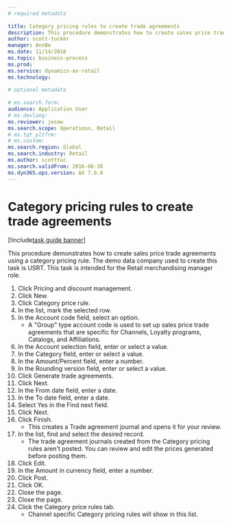```yaml
--- 
# required metadata 
 
title: Category pricing rules to create trade agreements
description: This procedure demonstrates how to create sales price trade agreements using a category pricing rule. 
author: scott-tucker
manager: AnnBe 
ms.date: 11/14/2016
ms.topic: business-process 
ms.prod:  
ms.service: dynamics-ax-retail 
ms.technology:  
 
# optional metadata 
 
# ms.search.form:   
audience: Application User 
# ms.devlang:  
ms.reviewer: josaw
ms.search.scope: Operations, Retail 
# ms.tgt_pltfrm:  
# ms.custom:  
ms.search.region: Global
ms.search.industry: Retail
ms.author: scotttuc
ms.search.validFrom: 2016-06-30 
ms.dyn365.ops.version: AX 7.0.0 
---
```

# Category pricing rules to create trade agreements

[!include[task guide banner](../includes/task-guide-banner.md)]

This procedure demonstrates how to create sales price trade agreements using a category pricing rule. The demo data company used to create this task is USRT. This task is intended for the Retail merchandising manager role.

1. Click Pricing and discount management.
2. Click New.
3. Click Category price rule.
4. In the list, mark the selected row.
5. In the Account code field, select an option.
    * A "Group" type account code is used to set up sales price trade agreements that are specific for Channels, Loyalty programs, Catalogs, and Affiliations.  
6. In the Account selection field, enter or select a value.
7. In the Category field, enter or select a value.
8. In the Amount/Percent field, enter a number.
9. In the Rounding version field, enter or select a value.
10. Click Generate trade agreements.
11. Click Next.
12. In the From date field, enter a date.
13. In the To date field, enter a date.
14. Select Yes in the Find next field.
15. Click Next.
16. Click Finish.
    * This creates a Trade agreement journal and opens it for your review.  
17. In the list, find and select the desired record.
    * The trade agreement journals created from the Category pricing rules aren't posted. You can  review and edit the prices generated before posting them.  
18. Click Edit.
19. In the Amount in currency field, enter a number.
20. Click Post.
21. Click OK.
22. Close the page.
23. Close the page.
24. Click the Category price rules tab.
    * Channel specific Category pricing rules will show in this list.  

